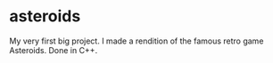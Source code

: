 # asteroids

My very first big project. I made a rendition of the famous retro game Asteroids. Done in C++.
